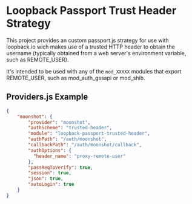 # Loopback Passport Trust Header Strategy

This project provides an custom passport.js strategy for use with loopback.io wich makes use of a trusted HTTP header to obtain the username (typically obtained from a web server's environment variable, such as REMOTE_USER).

It's intended to be used with any of the `mod_XXXXX` modules that export REMOTE_USER, such as mod_auth_gssapi or mod_shib.

## Providers.js Example
```json
{
    "moonshot": {
        "provider": "moonshot",
        "authScheme": "trusted-header",
        "module": "loopback-passport-trusted-header",
        "authPath": "/auth/moonshot",
        "callbackPath": "/auth/moonshot/callback",
        "authOptions": {
          "header_name": "proxy-remote-user"
        },
        "passReqToVerify": true,
        "session": true,
        "json": true,
        "autoLogin": true
    }
}
```
